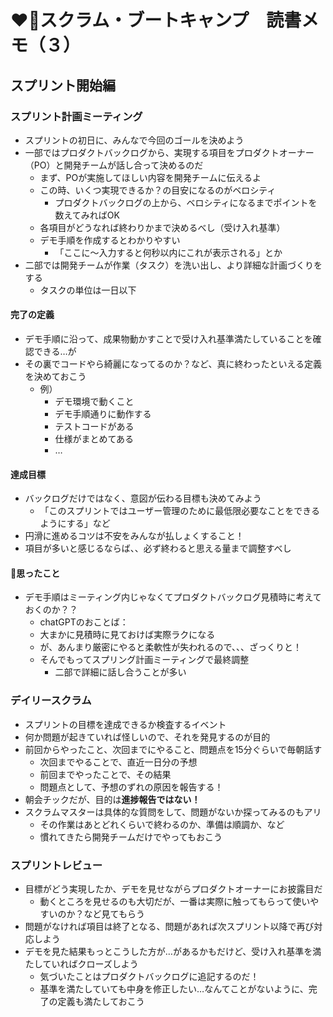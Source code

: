 # ❤️‍🔥スクラム・ブートキャンプ　読書メモ（３）

## スプリント開始編

### スプリント計画ミーティング

- スプリントの初日に、みんなで今回のゴールを決めよう
- 一部ではプロダクトバックログから、実現する項目をプロダクトオーナー（PO）と開発チームが話し合って決めるのだ
  - まず、POが実施してほしい内容を開発チームに伝えるよ 
  - この時、いくつ実現できるか？の目安になるのがベロシティ
    - プロダクトバックログの上から、ベロシティになるまでポイントを数えてみればOK
  - 各項目がどうなれば終わりかまで決めるべし（受け入れ基準）
  - デモ手順を作成するとわかりやすい
    - 「ここに～入力すると何秒以内にこれが表示される」とか
- 二部では開発チームが作業（タスク）を洗い出し、より詳細な計画づくりをする
  - タスクの単位は一日以下

#### 完了の定義

- デモ手順に沿って、成果物動かすことで受け入れ基準満たしていることを確認できる…が
- その裏でコードやら綺麗になってるのか？など、真に終わったといえる定義を決めておこう
  - 例）
    - デモ環境で動くこと
    - デモ手順通りに動作する
    - テストコードがある
    - 仕様がまとめてある
    - …

#### 達成目標

- バックログだけではなく、意図が伝わる目標も決めてみよう
  - 「このスプリントではユーザー管理のために最低限必要なことをできるようにする」など
- 円滑に進めるコツは不安をみんなが払しょくすること！
- 項目が多いと感じるならば、、必ず終わると思える量まで調整すべし

#### 🐧思ったこと

- デモ手順はミーティング内じゃなくてプロダクトバックログ見積時に考えておくのか？？
  - chatGPTのおことば：
  - 大まかに見積時に見ておけば実際ラクになる
  - が、あんまり厳密にやると柔軟性が失われるので、、、ざっくりと！
  - そんでもってスプリング計画ミーティングで最終調整
    - 二部で詳細に話し合うことが多い

### デイリースクラム

- スプリントの目標を達成できるか検査するイベント
- 何か問題が起きていれば怪しいので、それを発見するのが目的
- 前回からやったこと、次回までにやること、問題点を15分ぐらいで毎朝話す
  - 次回までやることで、直近一日分の予想
  - 前回までやったことで、その結果
  - 問題点として、予想のずれの原因を報告する！
- 朝会チックだが、目的は**進捗報告ではない！**
- スクラムマスターは具体的な質問をして、問題がないか探ってみるのもアリ
  - その作業はあとどれくらいで終わるのか、準備は順調か、など
  - 慣れてきたら開発チームだけでやってもおこう

### スプリントレビュー

- 目標がどう実現したか、デモを見せながらプロダクトオーナーにお披露目だ
  - 動くところを見せるのも大切だが、一番は実際に触ってもらって使いやすいのか？など見てもらう
- 問題がなければ項目は終了となる、問題があれば次スプリント以降で再び対応しよう
- デモを見た結果もっとこうした方が…があるかもだけど、受け入れ基準を満たしていればクローズしよう
  - 気づいたことはプロダクトバックログに追記するのだ！
  - 基準を満たしていても中身を修正したい…なんてことがないように、完了の定義も満たしておこう